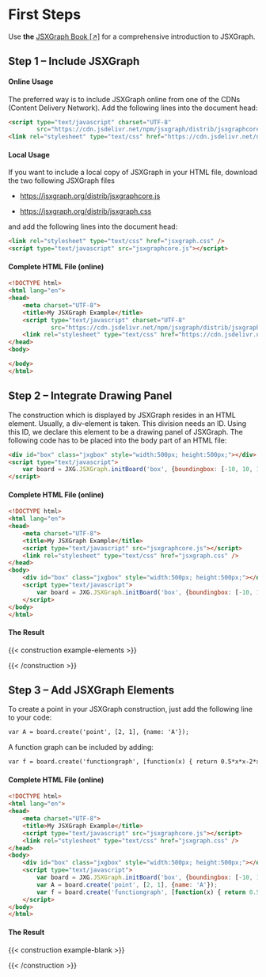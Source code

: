 # First Steps

Use <b>the</b> <a href="https://ipesek.github.io/jsxgraphbook/" target="_blank">JSXGraph Book [↗]</a> for a comprehensive introduction to JSXGraph.

## Step 1 – Include JSXGraph

#### Online Usage

The preferred way is to include JSXGraph online from one of the CDNs (Content Delivery Network).
Add the following lines into the document head:

```html
<script type="text/javascript" charset="UTF-8" 
        src="https://cdn.jsdelivr.net/npm/jsxgraph/distrib/jsxgraphcore.js"></script>
<link rel="stylesheet" type="text/css" href="https://cdn.jsdelivr.net/npm/jsxgraph/distrib/jsxgraph.css" />
```

#### Local Usage

If you want to include a local copy of JSXGraph in your HTML file,
download the two following JSXGraph files

* <https://jsxgraph.org/distrib/jsxgraphcore.js>

* <https://jsxgraph.org/distrib/jsxgraph.css>

and add the following lines into the document head:

```html
<link rel="stylesheet" type="text/css" href="jsxgraph.css" />
<script type="text/javascript" src="jsxgraphcore.js"></script>
```

#### Complete HTML File (online)

```html
<!DOCTYPE html>
<html lang="en">
<head>
    <meta charset="UTF-8">
    <title>My JSXGraph Example</title>
    <script type="text/javascript" charset="UTF-8"
            src="https://cdn.jsdelivr.net/npm/jsxgraph/distrib/jsxgraphcore.js"></script>
    <link rel="stylesheet" type="text/css" href="https://cdn.jsdelivr.net/npm/jsxgraph/distrib/jsxgraph.css" />
</head>
<body>

</body>
</html>
```

## Step 2 – Integrate Drawing Panel

The construction which is displayed by JSXGraph resides in an HTML element.
Usually, a div-element is taken.
This division needs an ID.
Using this ID, we declare this element to be a drawing panel of JSXGraph.
The following code has to be placed into the body part of an HTML file:

```html
<div id="box" class="jxgbox" style="width:500px; height:500px;"></div>
<script type="text/javascript">
    var board = JXG.JSXGraph.initBoard('box', {boundingbox: [-10, 10, 10, -10], axis:true});
</script>
```

#### Complete HTML File (online)

```html
<!DOCTYPE html>
<html lang="en">
<head>
    <meta charset="UTF-8">
    <title>My JSXGraph Example</title>
    <script type="text/javascript" src="jsxgraphcore.js"></script>
    <link rel="stylesheet" type="text/css" href="jsxgraph.css" />
</head>
<body>
    <div id="box" class="jxgbox" style="width:500px; height:500px;"></div>
    <script type="text/javascript">
        var board = JXG.JSXGraph.initBoard('box', {boundingbox: [-10, 10, 10, -10], axis:true});
    </script>
</body>
</html>
```

#### The Result

{{< construction example-elements >}}
<script type = "text/javascript">
    (function () {
        const BOARDID = 'example-elements';
        const board = JXG.JSXGraph.initBoard(BOARDID, {boundingbox: [-10, 10, 10, -10], axis:true});
    })();
</script> 
{{< /construction >}}

## Step 3 – Add JSXGraph Elements

To create a point in your JSXGraph construction, just add the following line to your code:

```html
var A = board.create('point', [2, 1], {name: 'A'});
```

A function graph can be included by adding:

```html
var f = board.create('functiongraph', [function(x) { return 0.5*x*x-2*x;}], {strokeWidth: 3});
```

#### Complete HTML File (online)

```html
<!DOCTYPE html>
<html lang="en">
<head>
    <meta charset="UTF-8">
    <title>My JSXGraph Example</title>
    <script type="text/javascript" src="jsxgraphcore.js"></script>
    <link rel="stylesheet" type="text/css" href="jsxgraph.css" />
</head>
<body>
    <div id="box" class="jxgbox" style="width:500px; height:500px;"></div>
    <script type="text/javascript">
        var board = JXG.JSXGraph.initBoard('box', {boundingbox: [-10, 10, 10, -10], axis:true});
        var A = board.create('point', [2, 1], {name: 'A'});
        var f = board.create('functiongraph', [function(x) { return 0.5*x*x-2*x;}], {strokeWidth: 3});
    </script>
</body>
</html>
```

#### The Result

{{< construction example-blank >}}
<script type = "text/javascript">
    (function () {
        const BOARDID = 'example-blank';
        const board = JXG.JSXGraph.initBoard(BOARDID, {boundingbox: [-10, 10, 10, -10], axis:true});
        var A = board.create('point', [2, 1], {name: 'A'});
        var f = board.create('functiongraph', [function(x) { return 0.5*x*x-2*x;}], {strokeWidth: 3});
    })();
</script> 
{{< /construction >}}
